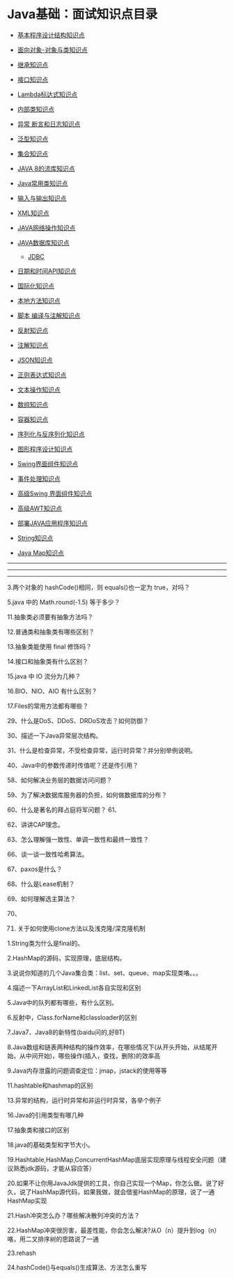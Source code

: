 
# Java基础：面试知识点目录

* [基本程序设计结构知识点](https://github.com/stevenli91748/JAVA-Architecture/blob/master/Java%20fundamental/interview/%E5%9F%BA%E6%9C%AC%E7%A8%8B%E5%BA%8F%E8%AE%BE%E8%AE%A1%E7%BB%93%E6%9E%84%E7%9F%A5%E8%AF%86%E7%82%B9.md)
  
* [面向对象-对象与类知识点](https://github.com/stevenli91748/JAVA-Architecture/blob/master/Object%20oriented/interview/README.md)
* [继承知识点](https://github.com/stevenli91748/JAVA-Architecture/blob/master/Java%20fundamental/interview/继承知识点.md)
* [接口知识点](https://github.com/stevenli91748/JAVA-Architecture/blob/master/Java%20fundamental/interview/接口知识点.md)
* [Lambda标达式知识点](https://github.com/stevenli91748/JAVA-Architecture/blob/master/Java%20fundamental/interview/Lambda标达式知识点.md)
* [内部类知识点](https://github.com/stevenli91748/JAVA-Architecture/blob/master/Java%20fundamental/interview/内部类知识点.md)
* [ 异常 断言和日志知识点](https://github.com/stevenli91748/JAVA-Architecture/blob/master/Java%20fundamental/interview/异常%20断言和日志知识点.md)
* [泛型知识点](https://github.com/stevenli91748/JAVA-Architecture/blob/master/Java%20fundamental/interview/泛型知识点.md)
* [集合知识点](https://github.com/stevenli91748/JAVA-Architecture/blob/master/Java%20fundamental/interview/容器.md)
* [JAVA 8的流库知识点](https://github.com/stevenli91748/JAVA-Architecture/blob/master/Java%20fundamental/interview/JAVA5-8的流库知识点.md)
* [Java常用类知识点](#11-Java常用类)
* [输入与输出知识点](https://github.com/stevenli91748/JAVA-Architecture/blob/master/Java%20fundamental/interview/javaIO.md)
* [XML知识点](https://github.com/stevenli91748/JAVA-Architecture/blob/master/Java%20fundamental/interview/XML知识点.md)
* [JAVA网络操作知识点](https://github.com/stevenli91748/JAVA-Architecture/blob/master/Java%20fundamental/interview/JAVA网络操作知识点.md)
* [JAVA数据库知识点](https://github.com/stevenli91748/JAVA-Architecture/blob/master/Java%20fundamental/interview/JAVA数据库知识点.md)
  *  [JDBC](#JDBC)
* [日期和时间API知识点](https://github.com/stevenli91748/JAVA-Architecture/blob/master/Java%20fundamental/interview/日期和时间API知识点.md)
* [ 国际化知识点](https://github.com/stevenli91748/JAVA-Architecture/blob/master/Java%20fundamental/interview/国际化知识点.md)
* [本地方法知识点](https://github.com/stevenli91748/JAVA-Architecture/blob/master/Java%20fundamental/interview/本地方法知识点.md)
* [脚本 编译与注解知识点](https://github.com/stevenli91748/JAVA-Architecture/blob/master/Java%20fundamental/interview/脚本%20编译与注解知识点.md)
* [反射知识点](https://github.com/stevenli91748/JAVA-Architecture/blob/master/Java%20fundamental/interview/反射.md)
* [注解知识点](https://github.com/stevenli91748/JAVA-Architecture/blob/master/Java%20fundamental/interview/注解知识点.md)
* [JSON知识点](https://github.com/stevenli91748/JAVA-Architecture/blob/master/Java%20fundamental/interview/JSON知识点.md)
* [正则表达式知识点](https://github.com/stevenli91748/JAVA-Architecture/blob/master/Java%20fundamental/interview/正则表达式知识点.md)
* [文本操作知识点](https://github.com/stevenli91748/JAVA-Architecture/blob/master/Java%20fundamental/interview/文本操作知识点.md)
* [数组知识点](https://github.com/stevenli91748/JAVA-Architecture/blob/master/Java%20fundamental/interview/数组知识点.md)
* [容器知识点](#26-容器)
* [序列化与反序列化知识点](https://github.com/stevenli91748/JAVA-Architecture/blob/master/Java%20fundamental/interview/序列化与反序列化知识点.md)
* [图形程序设计知识点](#28-图形程序设计)
* [Swing界面组件知识点](#29-Swing界面组件)
* [事件处理知识点](https://github.com/stevenli91748/JAVA-Architecture/blob/master/Java%20fundamental/interview/java事件处理知识点.md)
* [高级Swing 界面组件知识点](#31-高级Swing-界面组件)
* [高级AWT知识点](#32-高级AWT)
* [部署JAVA应用程序知识点](#33-部署JAVA应用程序)
* [String知识点](https://github.com/stevenli91748/JAVA-Architecture/blob/master/Java%20fundamental/interview/String知识点.md)
* [Java Map知识点](https://github.com/stevenli91748/JAVA-Architecture/blob/master/Java%20fundamental/interview/Java%20Map知识点.md)





---



---
---

3.两个对象的 hashCode()相同，则 equals()也一定为 true，对吗？



5.java 中的 Math.round(-1.5) 等于多少？





11.抽象类必须要有抽象方法吗？

12.普通类和抽象类有哪些区别？

13.抽象类能使用 final 修饰吗？

14.接口和抽象类有什么区别？

15.java 中 IO 流分为几种？

16.BIO、NIO、AIO 有什么区别？

17.Files的常用方法都有哪些？

29、什么是DoS、DDoS、DRDoS攻击？如何防御？

30、描述一下Java异常层次结构。

31、什么是检查异常，不受检查异常，运行时异常？并分别举例说明。





40、Java中的参数传递时传值呢？还是传引用？



58、如何解决业务层的数据访问问题？

59、为了解决数据库服务器的负担，如何做数据库的分布？

60、什么是著名的拜占庭将军问题？
 61、

62、讲讲CAP理念。

63、怎么理解强一致性、单调一致性和最终一致性？

66、谈一谈一致性哈希算法。

67、paxos是什么？

68、什么是Lease机制？

69、如何理解选主算法？

70、

71. 关于如何使用clone方法以及浅克隆/深克隆机制

1.String类为什么是final的。

2.HashMap的源码，实现原理，底层结构。

3.说说你知道的几个Java集合类：list、set、queue、map实现类咯。。。

4.描述一下ArrayList和LinkedList各自实现和区别

5.Java中的队列都有哪些，有什么区别。

6.反射中，Class.forName和classloader的区别

7.Java7、Java8的新特性(baidu问的,好BT)

8.Java数组和链表两种结构的操作效率，在哪些情况下(从开头开始，从结尾开始，从中间开始)，哪些操作(插入，查找，删除)的效率高

9.Java内存泄露的问题调查定位：jmap，jstack的使用等等



11.hashtable和hashmap的区别

13.异常的结构，运行时异常和非运行时异常，各举个例子





16.Java的引用类型有哪几种

17.抽象类和接口的区别

18.java的基础类型和字节大小。

19.Hashtable,HashMap,ConcurrentHashMap底层实现原理与线程安全问题（建议熟悉jdk源码，才能从容应答）

20.如果不让你用JavaJdk提供的工具，你自己实现一个Map，你怎么做。说了好久，说了HashMap源代码，如果我做，就会借鉴HashMap的原理，说了一通HashMap实现

21.Hash冲突怎么办？哪些解决散列冲突的方法？

22.HashMap冲突很厉害，最差性能，你会怎么解决?从O（n）提升到log（n）咯，用二叉排序树的思路说了一通

23.rehash

24.hashCode()与equals()生成算法、方法怎么重写

